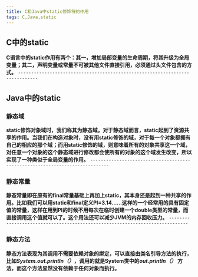 ```yaml
---
title: C和Java中static修饰符的作用 
tags: C,Java,static
---
```

## C中的static
__C语言中的static作用有两个：其一，增加局部变量的生命周期，将其升级为全局变量；其二，声明变量或常量不可被其他文件直接引用，必须通过头文件包含的方式。__
`-----------------------------------------------------------------------------`
## Java中的static
### 静态域
__static修饰对象域时，我们称其为静态域。对于静态域而言，static起到了资源共享的作用。当我们在构造对象时，没有用static修饰的域，对于每一个对象都拥有自己的相应的那个域；而用static修饰的域，则意味着所有的对象共享这一个域，对任意一个对象的这个静态域进行修改都会使所有的对象的这个域发生改变，所以实现了一种类似于全局变量的作用。__
`-----------------------------------------------------------------------------`
### 静态常量
__静态常量即在原有的final常量基础上再加上static，其本身还是起到一种共享的作用。比如我们可以用static和final定义PI=3.14……这样的一个经常用的具有固定值的常量，这样在用到PI的时候不用每次在临时创建一个double类型的常量，而直接调用这个值就可以了。这个用法还可以减少JVM的内存回收压力。__
`-----------------------------------------------------------------------------`
### 静态方法
__静态方法表现为其调用不需要依赖对象的绑定，可以直接由类名引导方法的执行，比如*System.out.println（）*，调用的就是System类中的*out.println（）* 方法，而这个方法显然没有依赖于任何对象而执行。__














